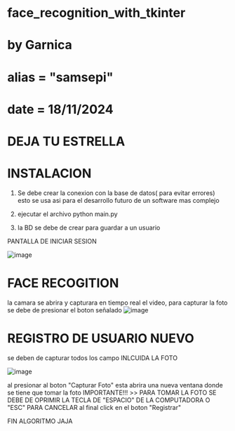 # face_recognition_with_tkinter

# by Garnica 
# alias = "samsepi"
# date = 18/11/2024
# DEJA TU ESTRELLA 

# INSTALACION

1. Se debe crear la conexion con la base de datos( para evitar errores) esto se usa asi para el desarrollo futuro de un software mas complejo

2. ejecutar el archivo
   python main.py

3. la BD se debe de crear para guardar a un usuario

PANTALLA DE INICIAR SESION

![image](https://github.com/user-attachments/assets/68b625ee-d0e5-447e-bc91-f0b12a0ab9d6)


# FACE RECOGITION
la camara se abrira y capturara en tiempo real el video, para capturar la foto se debe de presionar el boton señalado
![image](https://github.com/user-attachments/assets/8946b542-e118-4a1b-b05a-05f893f180a5)


# REGISTRO DE USUARIO NUEVO
se deben de capturar todos los campo
INLCUIDA LA FOTO

![image](https://github.com/user-attachments/assets/b8a4177e-9aa1-4800-ad7a-19ea8b8cd055)

al presionar al boton "Capturar Foto"
esta abrira una nueva ventana donde se tiene que tomar la foto
IMPORTANTE!!! >> PARA TOMAR LA FOTO SE DEBE DE OPRIMIR LA TECLA DE "ESPACIO" DE LA COMPUTADORA O "ESC" PARA CANCELAR 
al final click en el boton "Registrar"

FIN ALGORITMO JAJA
